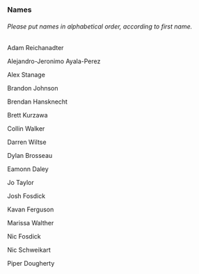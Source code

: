 ### Names
###### *Please put names in alphabetical order, according to first name.*

Adam Reichanadter

Alejandro-Jeronimo Ayala-Perez

Alex Stanage

Brandon Johnson

Brendan Hansknecht

Brett Kurzawa

Collin Walker

Darren Wiltse

Dylan Brosseau

Eamonn Daley

Jo Taylor

Josh Fosdick

Kavan Ferguson

Marissa Walther

Nic Fosdick

Nic Schweikart 

Piper Dougherty

